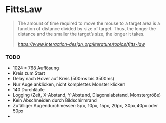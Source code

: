 # FittsLaw

> The amount of time required to move the mouse to a target area is a function of distance divided by size of target. Thus, the longer the distance and the smaller the target’s size, the longer it takes.  
>
> <cite>https://www.interaction-design.org/literature/topics/fitts-law</cite>

### TODO

* 1024 * 768 Auflösung
* Kreis zum Start
* Delay nach Hover auf Kreis (500ms bis 3500ms)
* Nur Auge anklicken, nicht komplettes Monster klicken
* 140 Durchläufe
* Logging (Zeit, X-Abstand, Y-Abstand, Diagonalabstand, Monstergröße)
* Kein Abschneiden durch Bildschirmrand
* Zufälliger Augendurchmesser: 5px, 10px, 15px, 20px, 30px,40px oder 50px
* 